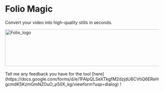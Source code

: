 # Folio Magic

Convert your video into high-quality stills in seconds.

<img width="614" height="121" alt="Folio_logo" src="https://github.com/user-attachments/assets/29cff5b8-5061-4f9b-b2a7-0357fc50fa08" />
<br/>
<br/>
Tell me any feedback you have for the tool [here](https://docs.google.com/forms/d/e/1FAIpQLSeXTkgfM2dzjdU6CVtiQ6EReHgcmdK5KzmGmNZOuO_p50X_kg/viewform?usp=dialog) !
